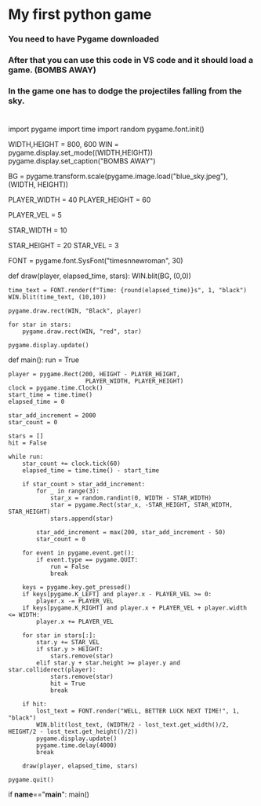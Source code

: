 # My first python game

### You need to have Pygame downloaded

### After that you can use this code in VS code and it should load a game. (BOMBS AWAY)

### In the game one has to dodge the projectiles falling from the sky.
# 

import pygame
import time
import random
pygame.font.init()

WIDTH,HEIGHT = 800, 600
WIN = pygame.display.set_mode((WIDTH,HEIGHT))
pygame.display.set_caption("BOMBS AWAY")

BG = pygame.transform.scale(pygame.image.load("blue_sky.jpeg"),(WIDTH, HEIGHT))

PLAYER_WIDTH = 40
PLAYER_HEIGHT = 60

PLAYER_VEL = 5

STAR_WIDTH = 10

STAR_HEIGHT = 20
STAR_VEL = 3

FONT = pygame.font.SysFont("timesnnewroman", 30)

def draw(player, elapsed_time, stars):
    WIN.blit(BG, (0,0))

    time_text = FONT.render(f"Time: {round(elapsed_time)}s", 1, "black")
    WIN.blit(time_text, (10,10))

    pygame.draw.rect(WIN, "Black", player)

    for star in stars:
        pygame.draw.rect(WIN, "red", star)

    pygame.display.update()

def main():
    run = True

    player = pygame.Rect(200, HEIGHT - PLAYER_HEIGHT,
                          PLAYER_WIDTH, PLAYER_HEIGHT)
    clock = pygame.time.Clock()
    start_time = time.time()
    elapsed_time = 0

    star_add_increment = 2000
    star_count = 0

    stars = []
    hit = False

    while run:
        star_count += clock.tick(60)
        elapsed_time = time.time() - start_time

        if star_count > star_add_increment:
            for _ in range(3):
                star_x = random.randint(0, WIDTH - STAR_WIDTH)
                star = pygame.Rect(star_x, -STAR_HEIGHT, STAR_WIDTH, STAR_HEIGHT)
                stars.append(star)
            
            star_add_increment = max(200, star_add_increment - 50)
            star_count = 0

        for event in pygame.event.get():
            if event.type == pygame.QUIT:
                run = False
                break

        keys = pygame.key.get_pressed()
        if keys[pygame.K_LEFT] and player.x - PLAYER_VEL >= 0:
            player.x -= PLAYER_VEL
        if keys[pygame.K_RIGHT] and player.x + PLAYER_VEL + player.width <= WIDTH:
            player.x += PLAYER_VEL

        for star in stars[:]:
            star.y += STAR_VEL
            if star.y > HEIGHT:
                stars.remove(star)
            elif star.y + star.height >= player.y and star.colliderect(player):
                stars.remove(star)
                hit = True
                break

        if hit:
            lost_text = FONT.render("WELL, BETTER LUCK NEXT TIME!", 1, "black")
            WIN.blit(lost_text, (WIDTH/2 - lost_text.get_width()/2, HEIGHT/2 - lost_text.get_height()/2))
            pygame.display.update()
            pygame.time.delay(4000)
            break

        draw(player, elapsed_time, stars)
            
    pygame.quit()

if __name__=="__main__":
    main()
